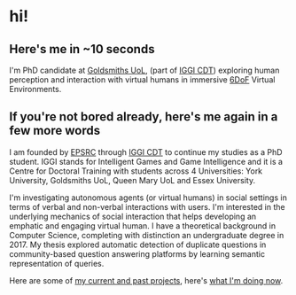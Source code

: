 # hi!

## Here's me in ~10 seconds
I'm PhD candidate at [Goldsmiths UoL](https://www.gold.ac.uk/), (part of [IGGI CDT](http://www.iggi.org.uk/)) exploring human perception and interaction with virtual humans in immersive [6DoF](https://en.wikipedia.org/wiki/Six_degrees_of_freedom) Virtual Environments. 

## If you're not bored already, here's me again in a few more words
I  am founded by [EPSRC](https://epsrc.ukri.org/) through [IGGI CDT](http://www.iggi.org.uk/) to continue my studies as a PhD student. IGGI stands for Intelligent Games and Game Intelligence and it is a Centre for Doctoral Training with students across  4 Universities: York University, Goldsmiths UoL, Queen Mary UoL and Essex University.

I'm investigating autonomous agents (or virtual humans) in social settings in terms of verbal and non-verbal interactions with users.  I'm interested in the underlying mechanics of social interaction that helps developing an emphatic and engaging virtual human. I have a theoretical background in Computer Science, completing with distinction an undergraduate degree in 2017. My thesis explored automatic detection of duplicate questions in community-based question answering platforms by learning semantic representation of queries.

Here are some of [my current and past projects](./projects.html), here's [what I'm doing now](./now.html).
